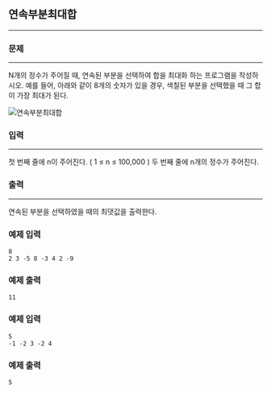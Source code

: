## 연속부분최대합
***
### 문제
***
N개의 정수가 주어질 때, 연속된 부분을 선택하여 합을 최대화 하는 프로그램을 작성하시오. 예를 들어, 아래와 같이 8개의 숫자가 있을 경우, 색칠된 부분을 선택했을 때 그 합이 가장 최대가 된다.

![연속부분최대합](https://user-images.githubusercontent.com/12872904/57272565-35859980-70cf-11e9-9f81-f80b2f2cc8d2.png)

### 입력
***
첫 번째 줄에 n이 주어진다. ( 1 ≤ n ≤ 100,000 ) 두 번째 줄에 n개의 정수가 주어진다.

### 출력
***
연속된 부분을 선택하였을 때의 최댓값을 출력한다.

### 예제 입력
```
8
2 3 -5 8 -3 4 2 -9
```
### 예제 출력
```
11
```

### 예제 입력
```
5
-1 -2 3 -2 4
```
### 예제 출력
```
5
```
